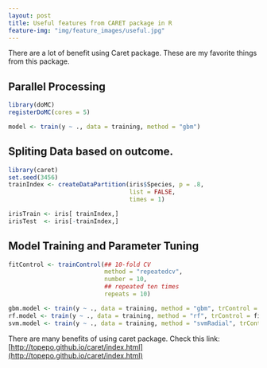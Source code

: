 ```yaml
---
layout: post
title: Useful features from CARET package in R
feature-img: "img/feature_images/useful.jpg"
---
```



There are a lot of benefit using Caret package. These are my favorite things from this package.




## Parallel Processing

```R
library(doMC)
registerDoMC(cores = 5)

model <- train(y ~ ., data = training, method = "gbm")
```




## Spliting Data based on outcome.

```R
library(caret)
set.seed(3456)
trainIndex <- createDataPartition(iris$Species, p = .8,
                                  list = FALSE,
                                  times = 1)

irisTrain <- iris[ trainIndex,]
irisTest  <- iris[-trainIndex,]
```




## Model Training and Parameter Tuning

```R
fitControl <- trainControl(## 10-fold CV
                           method = "repeatedcv",
                           number = 10,
                           ## repeated ten times
                           repeats = 10)

gbm.model <- train(y ~ ., data = training, method = "gbm", trControl = fitControl)
rf.model <- train(y ~ ., data = training, method = "rf", trControl = fitControl)
svm.model <- train(y ~ ., data = training, method = "svmRadial", trControl = fitControl)
```



There are many benefits of using caret package. Check this link:[http://topepo.github.io/caret/index.html](http://topepo.github.io/caret/index.html)